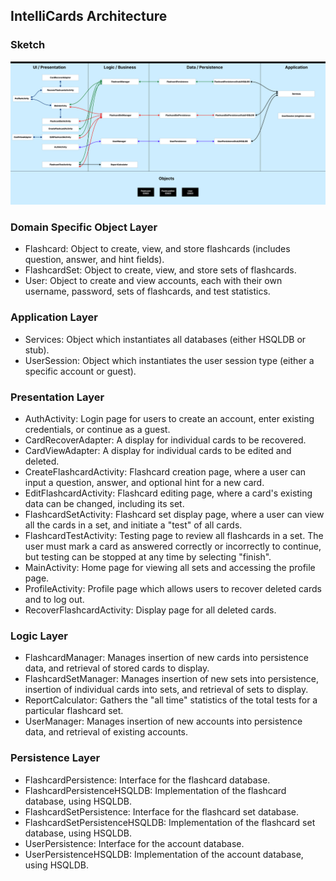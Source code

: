 ## IntelliCards Architecture

### Sketch

![Alt text](<3350 Architecture Design - Iteration 2.png>)

### Domain Specific Object Layer

- Flashcard: Object to create, view, and store flashcards (includes question, answer, and hint fields). 
- FlashcardSet: Object to create, view, and store sets of flashcards.
- User: Object to create and view accounts, each with their own username, password, sets of flashcards, and test statistics.

### Application Layer
- Services: Object which instantiates all databases (either HSQLDB or stub).
- UserSession: Object which instantiates the user session type (either a specific account or guest).

### Presentation Layer

- AuthActivity: Login page for users to create an account, enter existing credentials, or continue as a guest.
- CardRecoverAdapter: A display for individual cards to be recovered.
- CardViewAdapter: A display for individual cards to be edited and deleted.
- CreateFlashcardActivity: Flashcard creation page, where a user can input a question, answer, and optional hint for a new card.
- EditFlashcardActivity: Flashcard editing page, where a card's existing data can be changed, including its set.
- FlashcardSetActivity: Flashcard set display page, where a user can view all the cards in a set, and initiate a "test" of all cards.
- FlashcardTestActivity: Testing page to review all flashcards in a set. The user must mark a card as answered correctly or incorrectly to continue, but testing can be stopped at any time by selecting "finish".
- MainActivity: Home page for viewing all sets and accessing the profile page.
- ProfileActivity: Profile page which allows users to recover deleted cards and to log out.
- RecoverFlashcardActivity: Display page for all deleted cards.

### Logic Layer

- FlashcardManager: Manages insertion of new cards into persistence data, and retrieval of stored cards to display.
- FlashcardSetManager: Manages insertion of new sets into persistence, insertion of individual cards into sets, and retrieval of sets to display.
- ReportCalculator: Gathers the "all time" statistics of the total tests for a particular flashcard set.
- UserManager: Manages insertion of new accounts into persistence data, and retrieval of existing accounts.

### Persistence Layer

- FlashcardPersistence: Interface for the flashcard database.
- FlashcardPersistenceHSQLDB: Implementation of the flashcard database, using HSQLDB.
- FlashcardSetPersistence: Interface for the flashcard set database.
- FlashcardSetPersistenceHSQLDB: Implementation of the flashcard set database, using HSQLDB.
- UserPersistence: Interface for the account database.
- UserPersistenceHSQLDB: Implementation of the account database, using HSQLDB.
